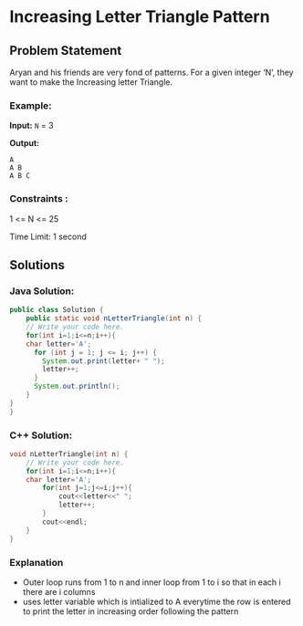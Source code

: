 # Increasing Letter Triangle Pattern

## Problem Statement
Aryan and his friends are very fond of patterns. For a given integer ‘N’, they want to make the Increasing letter Triangle.

### Example:

**Input:** `N` = 3

**Output:** 
```
A
A B
A B C
```

### Constraints :

1 <= N <= 25

Time Limit: 1 second

## Solutions

### Java Solution:

```java
public class Solution {
    public static void nLetterTriangle(int n) {
    // Write your code here.
    for(int i=1;i<=n;i++){
    char letter='A';
      for (int j = 1; j <= i; j++) {
        System.out.print(letter+ " ");
        letter++;
      }
      System.out.println();
    }
}
}
```

###  C++ Solution:

```cpp
void nLetterTriangle(int n) {
    // Write your code here.
    for(int i=1;i<=n;i++){
    char letter='A';
        for(int j=1;j<=i;j++){
            cout<<letter<<" ";
            letter++;
        }
        cout<<endl;
    }
}
```

### Explanation
- Outer loop runs from 1 to n and inner loop from 1 to i so that in each i there are i columns
- uses letter variable which is intialized to A everytime the row is entered to print the letter in increasing order following the pattern